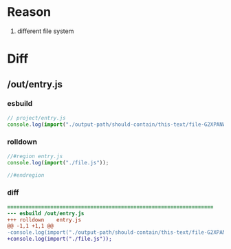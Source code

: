 # Reason
1. different file system
# Diff
## /out/entry.js
### esbuild
```js
// project/entry.js
console.log(import("./output-path/should-contain/this-text/file-G2XPANW2.js"));
```
### rolldown
```js
//#region entry.js
console.log(import("./file.js"));

//#endregion
```
### diff
```diff
===================================================================
--- esbuild	/out/entry.js
+++ rolldown	entry.js
@@ -1,1 +1,1 @@
-console.log(import("./output-path/should-contain/this-text/file-G2XPANW2.js"));
+console.log(import("./file.js"));

```